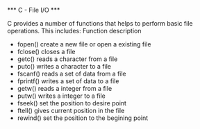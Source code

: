 *** C - File I/O ***

C provides a number of functions that helps to perform basic file operations.
This includes:
   Function	description
* fopen()	create a new file or open a existing file
* fclose()	closes a file
* getc()	reads a character from a file
* putc()	writes a character to a file
* fscanf()	reads a set of data from a file
* fprintf()	writes a set of data to a file
* getw()	reads a integer from a file
* putw()	writes a integer to a file
* fseek()	set the position to desire point
* ftell()	gives current position in the file
* rewind()	set the position to the begining point
